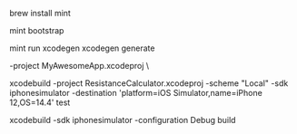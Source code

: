 brew install mint

mint bootstrap

mint run xcodegen xcodegen generate


  -project MyAwesomeApp.xcodeproj \


 xcodebuild -project ResistanceCalculator.xcodeproj -scheme "Local" -sdk iphonesimulator -destination 'platform=iOS Simulator,name=iPhone 12,OS=14.4' test



xcodebuild -sdk iphonesimulator -configuration Debug build 